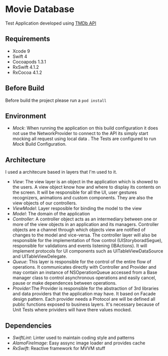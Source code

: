 # Movie Database

Test Application developed using [TMDb API](https://developers.themoviedb.org)

## Requirements

 - Xcode 9
 - Swift 4
 - Cocoapods 1.3.1
 - RxSwift 4.1.2
 - RxCocoa 4.1.2

## Before Build

Before build the project please run a `pod install`

## Environment

 - *Mock*: When running the application on this build configuration it does not use the NetworkProvider to connect to the API its simply start mocking all request using local data
 .
The Tests are configured to run *Mock* Build Configuration. 

## Architecture

I used a architecure based in layers that I'm used to it.

 - *View*: The view layer is an object in the application which is showed to the users. A view object know how and where to display its contents on the screen. It will be responsible for all the UI, user gestures recognizers, animations and custom components. They are also the view objects of our controllers.
 - *ViewModel*: Layer resposible for binding the model to the view
 - *Model*: The domain of the application
 - *Controller*: A controller object acts as an intermediary between one or more of the view objects in an application and its managers. Controller objects are a channel through which objects view are notified of changes to the model and vice-versa. The controller layer will also be responsible for the implementation of flow control (UIStoryboradSegue), responsible for validations and events listening (IBActions). It will implement protocols for UI components such as UITableViewDataSource and UITableViewDelegate.
 - *Queue*: This layer is responsible for the control of the entire flow of operations. It communicates directly with Controller and Provider and may contain an instance of NSOperationQueue accessed from a Base manager class to control asynchronous operations and easily cancel, pause or make dependences between operations.
 - *Provider*:The Provider is responsible for the abstraction of 3rd libraries and data providers that the application may have. It based on Facade design pattern. Each provider needs a Protocol are will be defined all public functions exposed to business layers. It's necessary because of Unit Tests where prividers will have there values mocked.

## Dependencies

 - *SwiftLint*: Linter used to maintain coding style and patterns
 - *AlamoFireImage*: Easy assync image loader and provides cache 
 - *RxSwift*: Reactive framework for MVVM stuff